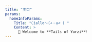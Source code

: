 ```yaml
---
title: "主页"
params:
  homeInfoParams:
    Title: "Ciallo～(∠・ω< ) "
    Content: >
      👋 Welcome to **Tails of Yurzi**!
---
```

